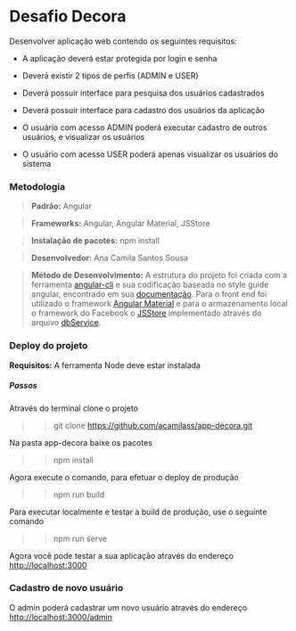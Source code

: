 # Desafio Decora

Desenvolver aplicação web contendo os seguintes requisitos:

- A aplicação deverá estar protegida por login e senha

- Deverá existir 2 tipos de perfis (ADMIN e USER)

- Deverá possuir interface para pesquisa dos usuários cadastrados

- Deverá possuir interface para cadastro dos usuários da aplicação

- O usuário com acesso ADMIN poderá executar cadastro de outros usuários, e visualizar os usuários

- O usuário com acesso USER poderá apenas visualizar os usuários do sistema

### Metodologia 
> **Padrão:** Angular

> **Frameworks:** Angular, Angular Material, JSStore

> **Instalação de pacotes:** npm install

> **Desenvolvedor:** Ana Camila Santos Sousa

>  **Método de Desenvolvimento:**  A estrutura do projeto foi criada com a ferramenta [angular-cli](https://github.com/angular/angular-cli) e sua codificação baseada no style guide angular, encontrado em sua [documentação](https://angular.io/guide/styleguide). 
Para o front end foi utilizado o framework [Angular Material](https://material.angular.io/) e para o armazenamento local o framework do Facebook o [JSStore](http://jsstore.net/) implementado através do arquivo [dbService](https://github.com/acamilass/app-decora/blob/master/src/app/shared/helpers/db.service.ts).
 
### Deploy do projeto

**Requisitos:** A ferramenta Node deve estar instalada

##### Passos

Através do terminal clone o projeto
>> git clone https://github.com/acamilass/app-decora.git

Na pasta app-decora baixe os pacotes
>> npm install

Agora execute o comando, para efetuar o deploy de produção
>>  npm run build

Para executar localmente e testar a build de produção, use o seguinte comando
>> npm run serve

Agora você pode testar a sua aplicação através do endereço [http://localhost:3000](http://localhost:3000)

### Cadastro de novo usuário

O admin poderá cadastrar um novo usuário através do endereço [http://localhost:3000/admin](http://localhost:3000/admin)




